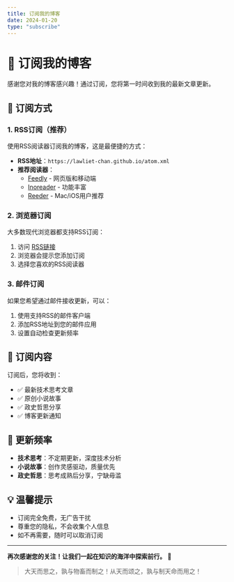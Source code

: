 ```yaml
---
title: 订阅我的博客
date: 2024-01-20
type: "subscribe"
---
```


# 📧 订阅我的博客

感谢您对我的博客感兴趣！通过订阅，您将第一时间收到我的最新文章更新。

## 🔔 订阅方式

### 1. RSS订阅（推荐）
使用RSS阅读器订阅我的博客，这是最便捷的方式：

- **RSS地址**：`https://lawliet-chan.github.io/atom.xml`
- **推荐阅读器**：
  - [Feedly](https://feedly.com) - 网页版和移动端
  - [Inoreader](https://www.inoreader.com) - 功能丰富
  - [Reeder](https://reederapp.com) - Mac/iOS用户推荐

### 2. 浏览器订阅
大多数现代浏览器都支持RSS订阅：
1. 访问 [RSS链接](https://lawliet-chan.github.io/atom.xml)
2. 浏览器会提示您添加订阅
3. 选择您喜欢的RSS阅读器

### 3. 邮件订阅
如果您希望通过邮件接收更新，可以：
1. 使用支持RSS的邮件客户端
2. 添加RSS地址到您的邮件应用
3. 设置自动检查更新频率

## 📝 订阅内容

订阅后，您将收到：
- ✅ 最新技术思考文章
- ✅ 原创小说故事
- ✅ 政史哲思分享
- ✅ 博客更新通知

## 🎯 更新频率

- **技术思考**：不定期更新，深度技术分析
- **小说故事**：创作灵感驱动，质量优先
- **政史哲思**：思考成熟后分享，宁缺毋滥

## 💡 温馨提示

- 订阅完全免费，无广告干扰
- 尊重您的隐私，不会收集个人信息
- 如不再需要，随时可以取消订阅

---

**再次感谢您的关注！让我们一起在知识的海洋中探索前行。** 🌊

> 大天而思之，孰与物畜而制之！从天而颂之，孰与制天命而用之！
